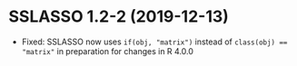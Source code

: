 # SSLASSO 1.2-2 (2019-12-13)

- Fixed: SSLASSO now uses `if(obj, "matrix")` instead of `class(obj) == "matrix"` in preparation for changes in R 4.0.0
